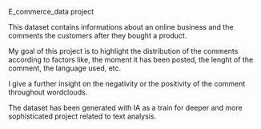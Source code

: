 E_commerce_data project

This dataset contains informations about an online business and the comments the customers after they bought a product. 

My goal of this project is to highlight the distribution of the comments according to factors like, the moment it has been posted, the lenght of the comment, the language used, etc.

I give a further insight on the negativity or the positivity of the comment throughout wordclouds.

The dataset has been generated with IA as a train for deeper and more sophisticated project related to text analysis.
